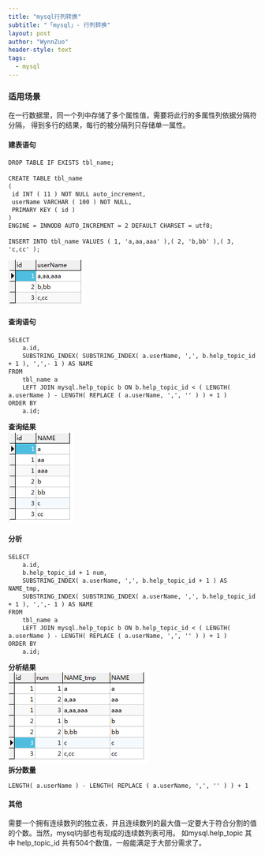 ```yaml
---
title: "mysql行列转换"
subtitle: "「mysql」- 行列转换"
layout: post
author: "WynnZuo"
header-style: text
tags:
  - mysql
---
```



### 适用场景
在一行数据里，同一个列中存储了多个属性值，需要将此行的多属性列依据分隔符分隔，
得到多行的结果，每行的被分隔列只存储单一属性。
#### 建表语句
```
DROP TABLE IF EXISTS tbl_name;
	
CREATE TABLE tbl_name 
( 
 id INT ( 11 ) NOT NULL auto_increment, 
 userName VARCHAR ( 100 ) NOT NULL, 
 PRIMARY KEY ( id ) 
) 
ENGINE = INNODB AUTO_INCREMENT = 2 DEFAULT CHARSET = utf8;

INSERT INTO tbl_name VALUES ( 1, 'a,aa,aaa' ),( 2, 'b,bb' ),( 3, 'c,cc' );
```
![img](/img/in-post/post-wynn/line-to-list1.png)
#### 查询语句
```
SELECT
	a.id,
	SUBSTRING_INDEX( SUBSTRING_INDEX( a.userName, ',', b.help_topic_id + 1 ), ',',- 1 ) AS NAME 
FROM
	tbl_name a
	LEFT JOIN mysql.help_topic b ON b.help_topic_id < ( LENGTH( a.userName ) - LENGTH( REPLACE ( a.userName, ',', '' ) ) + 1 ) 
ORDER BY
	a.id;
```
**查询结果**  
![img](/img/in-post/post-wynn/line-to-list2.png)
#### 分析
```
SELECT
	a.id,
	b.help_topic_id + 1 num,
	SUBSTRING_INDEX( a.userName, ',', b.help_topic_id + 1 ) AS NAME_tmp,
	SUBSTRING_INDEX( SUBSTRING_INDEX( a.userName, ',', b.help_topic_id + 1 ), ',',- 1 ) AS NAME 
FROM
	tbl_name a
	LEFT JOIN mysql.help_topic b ON b.help_topic_id < ( LENGTH( a.userName ) - LENGTH( REPLACE ( a.userName, ',', '' ) ) + 1 ) 
ORDER BY
	a.id;
```
**分析结果**  
![img](/img/in-post/post-wynn/line-to-list3.png)  
**拆分数量**
```
LENGTH( a.userName ) - LENGTH( REPLACE ( a.userName, ',', '' ) ) + 1
```
#### 其他
需要一个拥有连续数列的独立表，并且连续数列的最大值一定要大于符合分割的值的个数。当然，mysql内部也有现成的连续数列表可用。
如mysql.help_topic 其中 help_topic_id 共有504个数值，一般能满足于大部分需求了。

